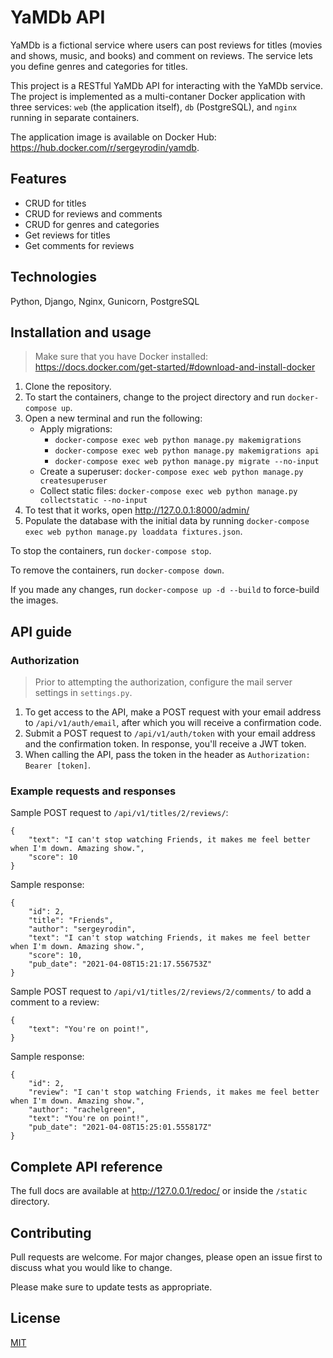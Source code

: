 # YaMDb API

YaMDb is a fictional service where users can post reviews for titles (movies and shows, music, and books) and comment on reviews. The service lets you define genres and categories for titles.

This project is a RESTful YaMDb API for interacting with the YaMDb service. The project is implemented as a multi-contaner Docker application with three services: `web` (the application itself), `db` (PostgreSQL), and `nginx` running in separate containers.

The application image is available on Docker Hub: https://hub.docker.com/r/sergeyrodin/yamdb.

## Features

- CRUD for titles
- CRUD for reviews and comments
- CRUD for genres and categories
- Get reviews for titles
- Get comments for reviews

## Technologies

Python, Django, Nginx, Gunicorn, PostgreSQL

## Installation and usage

> Make sure that you have Docker installed: https://docs.docker.com/get-started/#download-and-install-docker

1. Clone the repository.
2. To start the containers, change to the project directory and run `docker-compose up`.
3. Open a new terminal and run the following:
   - Apply migrations:
     - `docker-compose exec web python manage.py makemigrations`
     - `docker-compose exec web python manage.py makemigrations api`
     - `docker-compose exec web python manage.py migrate --no-input`
   - Create a superuser: `docker-compose exec web python manage.py createsuperuser`
   - Collect static files: `docker-compose exec web python manage.py collectstatic --no-input`
4. To test that it works, open http://127.0.0.1:8000/admin/
5. Populate the database with the initial data by running `docker-compose exec web python manage.py loaddata fixtures.json`.

To stop the containers, run `docker-compose stop`.

To remove the containers, run `docker-compose down`.

If you made any changes, run `docker-compose up -d --build` to force-build the images.

## API guide

### Authorization

> Prior to attempting the authorization, configure the mail server settings in `settings.py`.

1. To get access to the API, make a POST request with your email address to `/api/v1/auth/email`, after which you will receive a confirmation code.
2. Submit a POST request to `/api/v1/auth/token` with your email address and the confirmation token. In response, you'll receive a JWT token.
3. When calling the API, pass the token in the header as `Authorization: Bearer [token]`.

### Example requests and responses

Sample POST request to `/api/v1/titles/2/reviews/`:

```
{
	"text": "I can't stop watching Friends, it makes me feel better when I'm down. Amazing show.",
	"score": 10
}
```

Sample response:

```
{
	"id": 2,
	"title": "Friends",
	"author": "sergeyrodin",
	"text": "I can't stop watching Friends, it makes me feel better when I'm down. Amazing show.",
	"score": 10,
	"pub_date": "2021-04-08T15:21:17.556753Z"
}
```

Sample POST request to `/api/v1/titles/2/reviews/2/comments/` to add a comment to a review:

```
{
	"text": "You're on point!",
}
```

Sample response:

```
{
	"id": 2,
	"review": "I can't stop watching Friends, it makes me feel better when I'm down. Amazing show.",
	"author": "rachelgreen",
	"text": "You're on point!",
	"pub_date": "2021-04-08T15:25:01.555817Z"
}
```

## Complete API reference

The full docs are available at http://127.0.0.1/redoc/ or inside the `/static` directory.

## Contributing

Pull requests are welcome. For major changes, please open an issue first to discuss what you would like to change.

Please make sure to update tests as appropriate.

## License

[MIT](https://choosealicense.com/licenses/mit/)
